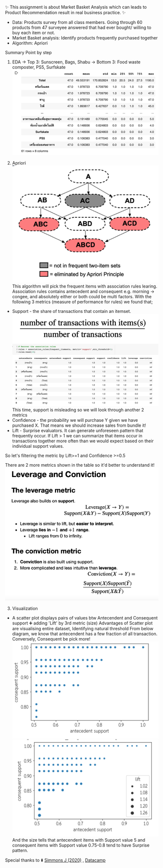 :sparkles: This assignment is about Market Basket Analysis which can leads to Product Recommendation result in real business practice. :sparkles:

* Data: Products survey from all class members. Going through 60 products from 47 surveyee answered that had ever bought/ willing to buy each item or not.
* Market Basket analysis: Identify products frequently purchased together
* Algorithm: Apriori

Summary Point by step
1. EDA
-> Top 3: Sunscreen, Bags, Shabu
-> Bottom 3: Food waste composter, PS5, Surfskate
![GitHub Logo](PDR1.png)

2. Apriori 
![GitHub Logo](PDR2.png)
This algorithm will pick the frequent items with association rules learing.
Association rules contains antecedent and consequent e.g. morning -> congee, and absolutely either or both could be multi factors.
With the following 3 metrics (measure of performance for rules) we found that;
* Support - the share of transactions that contain an itemset.
![GitHub Logo](PDR3.png)
![GitHub Logo](PDR4.png)
This time, support is misleading so we will look through another 2 metrics
* Confidence - the probability we will purchase Y given we have purchased X. That means we should increase sales from bundle it!
* Lift - Surprise evaluators. It can generate unforeseen pattern that frequently occur.
If Lift > 1 we can summarize that items occur in transactions together more often than we would expect based on their individual support values. 

So let's filtering the metric by Lift>=1 and Confidence >=0.5


There are 2 more metrics shown in the table so it'd better to understand it!
![GitHub Logo](PDR5.png)

3. Visualization
  * A scatter plot displays pairs of values btw Antecendent and Consequent support ➕ adding 'Lift' by 3rd metric (size)
  Advantages of Scatter plot are visualising entire dataset, Identifying natural threshold
  From below diagram, we know that antecendent has a few fraction of all transaction. Conversely, Consequent be pick more!
  ![GitHub Logo](PDR6.png)![GitHub Logo](PDR7.png)
  And the size tells that antecendent items with Support value 5 and consequent items with Support value 0.75-0.8 tend to have Surprise pattern.

Special thanks to ⬇️
[Simmons J (2020)](https://www.srose.biz/research-analysis/market-basket-analysis-in-python/)
, [Datacamp](https://projector-video-pdf-converter.datacamp.com/23877/chapter4.pdf)

